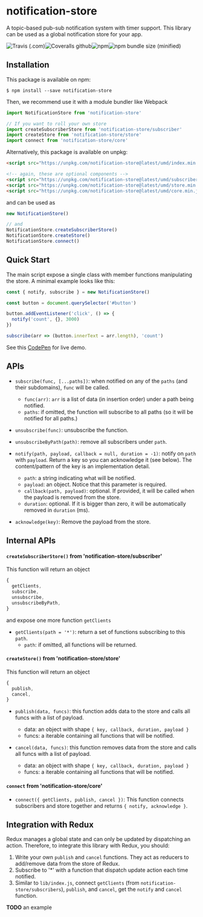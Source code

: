 # notification-store

A topic-based pub-sub notification system with timer support. This library can
be used as a global notification store for your app.

![Travis (.com)](https://img.shields.io/travis/com/IanChen83/notification-store.svg?style=flat-square)![Coveralls github](https://img.shields.io/coveralls/github/IanChen83/notification-store.svg?style=flat-square)![npm](https://img.shields.io/npm/v/notification-store.svg?style=flat-square)![npm bundle size (minified)](https://img.shields.io/bundlephobia/min/notification-store.svg?style=flat-square)

## Installation

This package is available on npm:

```shell
$ npm install --save notification-store
```

Then, we recommend use it with a module bundler like Webpack

```javascript
import NotificationStore from 'notification-store'

// If you want to roll your own store
import createSubscriberStore from 'notification-store/subscriber'
import createStore from 'notification-store/store'
import connect from 'notification-store/core'
```

Alternatively, this package is available on unpkg:

```html
<script src="https://unpkg.com/notification-store@latest/umd/index.min.js"></script>

<!-- again, these are optional components -->
<script src="https://unpkg.com/notification-store@latest/umd/subscriber.min.js"></script>
<script src="https://unpkg.com/notification-store@latest/umd/store.min.js"></script>
<script src="https://unpkg.com/notification-store@latest/umd/core.min.js"></script>
```

and can be used as

```javascript
new NotificationStore()

// and
NotificationStore.createSubscriberStore()
NotificationStore.createStore()
NotificationStore.connect()
```

## Quick Start

The main script expose a single class with member functions manipulating the store. A minimal example looks like this:

```javascript
const { notify, subscribe } = new NotificationStore()

const button = document.querySelector('#button')

button.addEventListener('click', () => {
  notify('count', {}, 3000)
})

subscribe(arr => (button.innerText = arr.length), 'count')
```

See this [CodePen](https://codepen.io/ianchen83/pen/qMpREa) for live demo.

## APIs

- `subscribe(func, [...paths])`:
  when notified on any of the `paths` (and their subdomains), `func` will
  be called.

  - `func(arr)`:
    `arr` is a list of data (in insertion order) under a path being notified.
  - `paths`: if omitted, the function will subscribe to all paths (so it will
    be notified for all paths.)

- `unsubscribe(func)`:
  unsubscribe the function.

- `unsubscribeByPath(path)`:
  remove all subscribers under `path`.

- `notify(path, payload, callback = null, duration = -1)`:
  notify on `path` with `payload`. Return a key so you can acknowledge it (see
  below). The content/pattern of the key is an implementation detail.

  - `path`: a string indicating what will be notified.
  - `payload`: an object. Notice that this parameter is required.
  - `callback(path, payload)`: optional. If provided, it will be called when
    the payload is removed from the store.
  - `duration`: optional. If it is bigger than zero, it will be automatically
    removed in `duration` (ms).

- `acknowledge(key)`:
  Remove the payload from the store.

## Internal APIs

#### `createSubscriberStore()` from 'notification-store/subscriber'

This function will return an object

```javascript
{
  getClients,
  subscribe,
  unsubscribe,
  unsubscribeByPath,
}
```

and expose one more function `getClients`

- `getClients(path = '*')`:
  return a set of functions subscribing to this `path`.
  - `path`: if omitted, all functions will be returned.

#### `createStore()` from 'notification-store/store'

This function will return an object

```javascript
{
  publish,
  cancel,
}
```

- `publish(data, funcs)`:
  this function adds data to the store and calls all funcs with a list of
  payload.

  - data: an object with shape `{ key, callback, duration, payload }`
  - funcs: a iterable containing all functions that will be notified.

- `cancel(data, funcs)`:
  this function removes data from the store and calls all funcs with a list of
  payload.
  - data: an object with shape `{ key, callback, duration, payload }`
  - funcs: a iterable containing all functions that will be notified.

#### `connect` from 'notification-store/core'

- `connect({ getClients, publish, cancel })`:
  This function connects subscribers and store together and returns
  `{ notify, acknowledge }`.

## Integration with Redux

Redux manages a global state and can only be updated by dispatching an action.
Therefore, to integrate this library with Redux, you should:

1. Write your own `publish` and `cancel` functions. They act as reducers to
   add/remove data from the store of Redux.
2. Subscribe to '\*' with a function that dispatch update action each time
   notified.
3. Similar to `lib/index.js`, connect `getClients` (from
   `notification-store/subscribers`), `publish`, and `cancel`, get the
   `notify` and `cancel` function.

**TODO** an example
